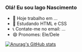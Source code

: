### Olá! Eu sou Iago Nascimento

- 🔭 Hoje trabalho em ...
- 🌱 Estudando HTML e CSS
- 📞 Contate-me no email: ...
- 😄 Pronomes: Ele/Dele

[![Anurag's GitHub stats](https://github-readme-stats.vercel.app/api?username=iagonascimento2005&show_icons=true&theme=dark)](https://github.com/anuraghazra/github-readme-stats)
